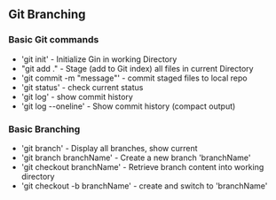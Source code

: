 ## Git Branching

### Basic Git commands
* 'git init' - Initialize Gin in working Directory
* "git add ." - Stage (add to Git index) all files in current Directory
* 'git commit -m "message"' - commit staged files to local repo  
* 'git status' - check current status
* 'git log' - show commit history
* 'git log --oneline' - Show commit history (compact output)

### Basic Branching
* 'git branch' - Display all branches, show current
* 'git branch branchName' - Create a new branch 'branchName'
* 'git checkout branchName' - Retrieve branch content into working directory
* 'git checkout -b branchName' - create and switch to 'branchName'
